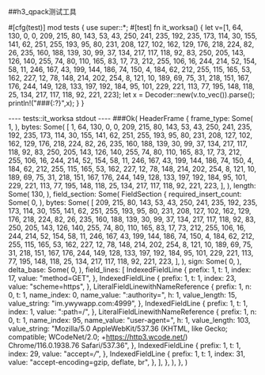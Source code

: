 ##h3_qpack测试工具

#[cfg(test)]
mod tests {
    use super::*;
    #[test]
    fn it_worksa() {
       let v=[1, 64, 130, 0, 0, 209, 215, 80, 143, 53, 43, 250, 241, 235, 192, 235, 173, 114, 30, 155, 141, 62, 251, 255, 193, 95, 80, 231, 208, 127, 102, 162, 129, 176, 218, 224, 82, 26, 235, 160, 188, 139, 30, 99, 37, 134, 217, 117, 118, 92, 83, 250, 205, 143, 126, 140, 255, 74, 80, 110, 165, 83, 17, 73, 212, 255, 106, 16, 244, 214, 52, 154, 58, 11, 246, 167, 43, 199, 144, 186, 74, 150, 4, 184, 62, 212, 255, 115, 165, 53, 162, 227, 12, 78, 148, 214, 202, 254, 8, 121, 10, 189, 69, 75, 31, 218, 151, 167, 176, 244, 149, 128, 133, 197, 192, 184, 95, 101, 229, 221, 113, 77, 195, 148, 118, 25, 134, 217, 117, 118, 92, 221, 223];
        let x = Decoder::new(v.to_vec()).parse();
        println!("###{:?}",x);
    }
}

---- tests::it_worksa stdout ----
###Ok(
    HeaderFrame {
        frame_type: Some(
            1,
        ),
        bytes: Some(
            [
                1,
                64,
                130,
                0,
                0,
                209,
                215,
                80,
                143,
                53,
                43,
                250,
                241,
                235,
                192,
                235,
                173,
                114,
                30,
                155,
                141,
                62,
                251,
                255,
                193,
                95,
                80,
                231,
                208,
                127,
                102,
                162,
                129,
                176,
                218,
                224,
                82,
                26,
                235,
                160,
                188,
                139,
                30,
                99,
                37,
                134,
                217,
                117,
                118,
                92,
                83,
                250,
                205,
                143,
                126,
                140,
                255,
                74,
                80,
                110,
                165,
                83,
                17,
                73,
                212,
                255,
                106,
                16,
                244,
                214,
                52,
                154,
                58,
                11,
                246,
                167,
                43,
                199,
                144,
                186,
                74,
                150,
                4,
                184,
                62,
                212,
                255,
                115,
                165,
                53,
                162,
                227,
                12,
                78,
                148,
                214,
                202,
                254,
                8,
                121,
                10,
                189,
                69,
                75,
                31,
                218,
                151,
                167,
                176,
                244,
                149,
                128,
                133,
                197,
                192,
                184,
                95,
                101,
                229,
                221,
                113,
                77,
                195,
                148,
                118,
                25,
                134,
                217,
                117,
                118,
                92,
                221,
                223,
            ],
        ),
        length: Some(
            130,
        ),
        field_section: Some(
            FieldSection {
                required_insert_count: Some(
                    0,
                ),
                bytes: Some(
                    [
                        209,
                        215,
                        80,
                        143,
                        53,
                        43,
                        250,
                        241,
                        235,
                        192,
                        235,
                        173,
                        114,
                        30,
                        155,
                        141,
                        62,
                        251,
                        255,
                        193,
                        95,
                        80,
                        231,
                        208,
                        127,
                        102,
                        162,
                        129,
                        176,
                        218,
                        224,
                        82,
                        26,
                        235,
                        160,
                        188,
                        139,
                        30,
                        99,
                        37,
                        134,
                        217,
                        117,
                        118,
                        92,
                        83,
                        250,
                        205,
                        143,
                        126,
                        140,
                        255,
                        74,
                        80,
                        110,
                        165,
                        83,
                        17,
                        73,
                        212,
                        255,
                        106,
                        16,
                        244,
                        214,
                        52,
                        154,
                        58,
                        11,
                        246,
                        167,
                        43,
                        199,
                        144,
                        186,
                        74,
                        150,
                        4,
                        184,
                        62,
                        212,
                        255,
                        115,
                        165,
                        53,
                        162,
                        227,
                        12,
                        78,
                        148,
                        214,
                        202,
                        254,
                        8,
                        121,
                        10,
                        189,
                        69,
                        75,
                        31,
                        218,
                        151,
                        167,
                        176,
                        244,
                        149,
                        128,
                        133,
                        197,
                        192,
                        184,
                        95,
                        101,
                        229,
                        221,
                        113,
                        77,
                        195,
                        148,
                        118,
                        25,
                        134,
                        217,
                        117,
                        118,
                        92,
                        221,
                        223,
                    ],
                ),
                sign: Some(
                    0,
                ),
                delta_base: Some(
                    0,
                ),
                field_lines: [
                    IndexedFieldLine {
                        prefix: 1,
                        t: 1,
                        index: 17,
                        value: "method=GET",
                    },
                    IndexedFieldLine {
                        prefix: 1,
                        t: 1,
                        index: 23,
                        value: "scheme=https",
                    },
                    LiteralFieldLinewithNameReference {
                        prefix: 1,
                        n: 0,
                        t: 1,
                        name_index: 0,
                        name_value: ":authority=",
                        h: 1,
                        value_length: 15,
                        value_string: "im.ywywapp.com:4999",
                    },
                    IndexedFieldLine {
                        prefix: 1,
                        t: 1,
                        index: 1,
                        value: ":path=/",
                    },
                    LiteralFieldLinewithNameReference {
                        prefix: 1,
                        n: 0,
                        t: 1,
                        name_index: 95,
                        name_value: "user-agent=",
                        h: 1,
                        value_length: 103,
                        value_string: "Mozilla/5.0 AppleWebKit/537.36 (KHTML, like Gecko; compatible; WCodeNet/2.0; +https://http3.wcode.net/) Chrome/116.0.1938.76 Safari/537.36",
                    },
                    IndexedFieldLine {
                        prefix: 1,
                        t: 1,
                        index: 29,
                        value: "accept=*/*",
                    },
                    IndexedFieldLine {
                        prefix: 1,
                        t: 1,
                        index: 31,
                        value: "accept-encoding=gzip, deflate, br",
                    },
                ],
            },
        ),
    },
)